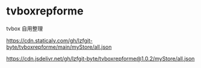# tvboxrepforme
tvbox 自用整理

https://cdn.staticaly.com/gh/lzfgit-byte/tvboxrepforme/main/myStore/all.json


https://cdn.jsdelivr.net/gh/lzfgit-byte/tvboxrepforme@1.0.2/myStore/all.json